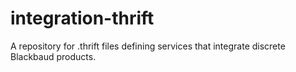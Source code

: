 integration-thrift
==================

A repository for .thrift files defining services that integrate discrete Blackbaud products. 
